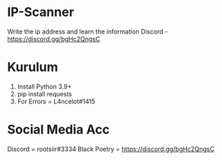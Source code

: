 # IP-Scanner
Write the ip address and learn the information
Discord - https://discord.gg/bgHc2QngsC

# Kurulum
1. Install Python 3.9+
2. pip install requests
3. For Errors = L4ncelot#1415

# Social Media Acc
Discord = rootsiir#3334
Black Poetry = https://discord.gg/bgHc2QngsC
